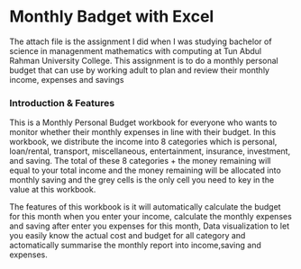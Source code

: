 # Monthly Badget with Excel
The attach file is the assignment I did when I was studying bachelor of science in managenment mathematics with computing at Tun Abdul Rahman University College. This assignment is to do a monthly personal budget that can use by working adult to plan and review their monthly income, expenses and savings

### Introduction & Features
This is a Monthly Personal Budget workbook for everyone who wants to monitor whether their monthly expenses in line with their budget. In this workbook, we distribute the income into 8 categories which is personal, loan/rental, transport, miscellaneous, entertainment, insurance, investment, and saving. The total of these 8 categories + the money remaining will equal to your total income and the money remaining will be allocated into monthly saving and the grey cells is the only cell you need to key in the value at this workbook.

The features of this workbook is it will automatically calculate the budget for this month when you enter your income, calculate the monthly expenses and saving after enter you expenses for this month, Data visualization to let you easily know the actual cost and budget for all category and actomatically summarise the monthly report into income,saving and expenses.
